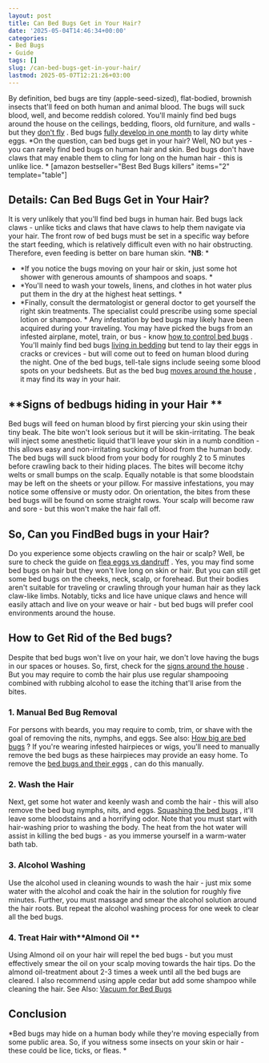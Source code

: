 ```yaml
---
layout: post
title: Can Bed Bugs Get in Your Hair?
date: '2025-05-04T14:46:34+00:00'
categories:
- Bed Bugs
- Guide
tags: []
slug: /can-bed-bugs-get-in-your-hair/
lastmod: 2025-05-07T12:21:26+03:00
---
```


By definition, bed bugs are tiny (apple-seed-sized), flat-bodied, brownish insects that'll feed on both human and animal blood. The bugs will suck blood, well, and become reddish colored.
You'll mainly find bed bugs around the house on the ceilings, bedding, floors, old furniture, and walls - but they
[don't fly](https://pestpolicy.com/do-bed-bugs-fly/)
. Bed bugs
[fully develop in one month](https://pestpolicy.com)
to lay dirty white eggs.
*On the question, can bed bugs get in your hair? Well, NO but yes - you can rarely find bed bugs on human hair and skin. Bed bugs don't have claws that may enable them to cling for long on the human hair - this is unlike lice. *
[amazon bestseller="Best Bed Bugs killers" items="2" template="table"]
## Details: Can Bed Bugs Get in Your Hair?
It is very unlikely that you'll find bed bugs in human hair. Bed bugs lack claws - unlike ticks and claws that have claws to help them navigate via your hair.
The front row of bed bugs must be set in a specific way before the start feeding, which is relatively difficult even with no hair obstructing. Therefore, even feeding is better on bare human skin.
***NB**: *
- *If you notice the bugs moving on your hair or skin, just some hot shower with generous amounts of shampoos and soaps. *
- *You'll need to wash your towels, linens, and clothes in hot water plus put them in the dry at the highest heat settings. *
- *Finally, consult the dermatologist or general doctor to get yourself the right skin treatments. The specialist could prescribe using some special lotion or shampoo. *
Any infestation by bed bugs may likely have been acquired during your traveling. You may have picked the bugs from an infested airplane, motel, train, or bus - know
[how to control bed bugs](https://pestpolicy.com/how-to-get-rid-of-bed-bugs-fast/)
.
You'll mainly find bed bugs
[living in bedding](https://pestpolicy.com/where-do-bed-bugs-hide/)
but tend to lay their eggs in cracks or crevices - but will come out to feed on human blood during the night.
One of the bed bugs, tell-tale signs include seeing some blood spots on your bedsheets. But as the bed bug
[moves around the house](https://pestpolicy.com/how-fast-do-bed-bugs-spread-from-room-to-room/)
, it may find its way in your hair.
## **Signs of bedbugs hiding in your Hair **
Bed bugs will feed on human blood by first piercing your skin using their tiny beak. The bite won't look serious but it will be skin-irritating.
The beak will inject some anesthetic liquid that'll leave your skin in a numb condition - this allows easy and non-irritating sucking of blood from the human body.
The bed bugs will suck blood from your body for roughly 2 to 5 minutes before crawling back to their hiding places. The bites will become itchy welts or small bumps on the scalp.
Equally notable is that some bloodstain may be left on the sheets or your pillow. For massive infestations, you may notice some offensive or musty odor.
On orientation, the bites from these bed bugs will be found on some straight rows. Your scalp will become raw and sore - but this won't make the hair fall off.
## So, Can you Find**Bed bugs in your Hair?**
Do you experience some objects crawling on the hair or scalp? Well, be sure to check the guide on
[flea eggs vs dandruff](https://pestpolicy.com/flea-eggs-vs-dandruff/)
. Yes, you may find some bed bugs on hair but they won't live long on skin or hair.
But you can still get some bed bugs on the cheeks, neck, scalp, or forehead. But their bodies aren't suitable for traveling or crawling through your human hair as they lack claw-like limbs.
Notably, ticks and lice have unique claws and hence will easily attach and live on your weave or hair - but bed bugs will prefer cool environments around the house.
## How to Get Rid of the Bed bugs?
Despite that bed bugs won't live on your hair, we don't love having the bugs in our spaces or houses. So, first, check for the
[signs around the house](https://pestpolicy.com/can-you-see-bed-bugs/)
.
But you may require to comb the hair plus use regular shampooing combined with rubbing alcohol to ease the itching that'll arise from the bites.
### 1. Manual Bed Bug Removal
For persons with beards, you may require to comb, trim, or shave with the goal of removing the nits, nymphs, and eggs. See also:
[How big are bed bugs](https://pestpolicy.com/how-big-are-bed-bugs/)
?
If you're wearing infested hairpieces or wigs, you'll need to manually remove the bed bugs as these hairpieces may provide an easy home. To remove the
[bed bugs and their eggs](https://pestpolicy.com/how-to-kill-bed-bug-eggs/)
, can do this manually.
### 2. Wash the Hair
Next, get some hot water and keenly wash and comb the hair - this will also remove the bed bug nymphs, nits, and eggs.
[Squashing the bed bugs](https://pestpolicy.com/what-happens-when-you-squish-a-bed-bug/)
, it'll leave some bloodstains and a horrifying odor.
Note that you must start with hair-washing prior to washing the body. The heat from the hot water will assist in killing the bed bugs - as you immerse yourself in a warm-water bath tab.
### 3. Alcohol Washing
Use the alcohol used in cleaning wounds to wash the hair - just mix some water with the alcohol and coak the hair in the solution for roughly five minutes.
Further, you must massage and smear the alcohol solution around the hair roots. But repeat the alcohol washing process for one week to clear all the bed bugs.
### 4. Treat Hair with**Almond Oil **
Using Almond oil on your hair will repel the bed bugs - but you must effectively smear the oil on your scalp moving towards the hair tips.
Do the almond oil-treatment about 2-3 times a week until all the bed bugs are cleared. I also recommend using apple cedar but add some shampoo while cleaning the hair.
See Also:
[Vacuum for Bed Bugs](https://pestpolicy.com/best-vacuum-for-bed-bugs/)
## Conclusion
*Bed bugs may hide on a human body while they're moving especially from some public area. So, if you witness some insects on your skin or hair - these could be lice, ticks, or fleas. *
